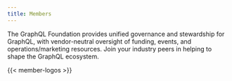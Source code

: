 ```yaml
---
title: Members
---
```


The GraphQL Foundation provides unified governance and stewardship for GraphQL, with vendor-neutral oversight of funding, events, and operations/marketing resources. Join your industry peers in helping to shape the GraphQL ecosystem.

{{< member-logos >}}
